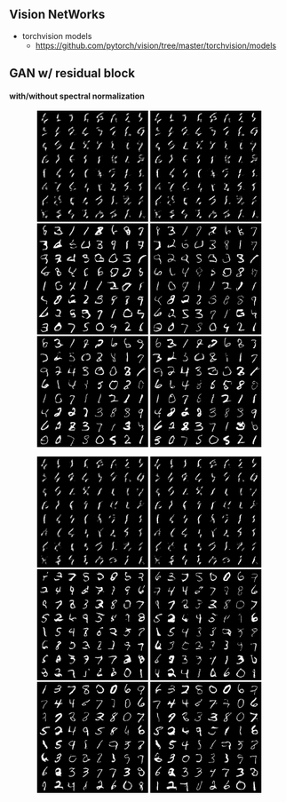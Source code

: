 


## Vision NetWorks


+ torchvision models 
    + https://github.com/pytorch/vision/tree/master/torchvision/models


## GAN w/ residual block 


#### with/without spectral normalization


<p align="center">
    <img width='200', height='200' src="assets/resgan_use_sn=True.gif">
    <img width='200', height='200' src="assets/resgan_use_sn=True_epoch=0.png">
    <img width='200', height='200' src="assets/resgan_use_sn=True_epoch=1.png">
    <img width='200', height='200' src="assets/resgan_use_sn=True_epoch=2.png">
    <img width='200', height='200' src="assets/resgan_use_sn=True_epoch=3.png">
    <img width='200', height='200' src="assets/resgan_use_sn=True_epoch=4.png">
</p>




<p align="center">
    <img width='200', height='200' src="assets/resgan_use_sn=False.gif">
    <img width='200', height='200' src="assets/resgan_use_sn=False_epoch=0.png">
    <img width='200', height='200' src="assets/resgan_use_sn=False_epoch=1.png">
    <img width='200', height='200' src="assets/resgan_use_sn=False_epoch=2.png">
    <img width='200', height='200' src="assets/resgan_use_sn=False_epoch=3.png">
    <img width='200', height='200' src="assets/resgan_use_sn=False_epoch=4.png">
</p>
